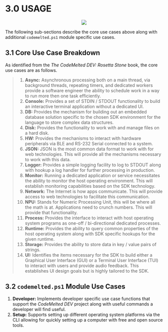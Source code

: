 # 3.0 USAGE

<center><img src="https://codemelted.com/developer/codemelted_dev/models/all/use-case-model.drawio.png" /></center>

The following sub-sections describe the core use cases above along with additional `codemelted.ps1` module specific use cases.

## 3.1 Core Use Case Breakdown

As identified from the *The CodeMelted DEV: Rosetta Stone* book, the core use cases are as follows.

> 1. **Async:** Asynchronous processing both on a main thread, via background threads, repeating timers, and dedicated workers provide a software engineer the ability to schedule work in a way to run more then one task efficiently.
> 2. **Console:** Provides a set of STDIN / STDOUT functionality to build an interactive terminal application without a dedicated UI.
> 3. **DB:** Provides the mechanism for building out an embedded database solution specific to the chosen SDK environment for the language to store complex data structures.
> 4. **Disk:** Provides the functionality to work with and manage files on a hard disk.
> 5. **HW:** Provides the mechanisms to interact with hardware peripherals via BLE and RS-232 Serial connected to a system.
> 6. **JSON:** JSON is the most common data format to work with for web technologies. This will provide all the mechanisms necessary to work with this data.
> 7. **Logger:** Provides a simple logging facility to log to STDOUT along with hookup a log handler for further processing in production.
> 8. **Monitor:** Running a dedicated application or service necessitates the ability to monitor the host operating environment. This will establish monitoring capabilities based on the SDK technology.
> 9. **Network:** The Internet is how apps communicate. This will provide access to web technologies to facilitate this communication.
> 10. **NPU:**  Stands for Numeric Processing Unit, this will be where all the math is at. Applications need to crunch numbers. This will provide that functionality.
> 11. **Process:** Provides the interface to interact with host operating system programs as one-off / bi-directional dedicated processes.
> 12. **Runtime:** Provides the ability to query common properties of the host operating system along with SDK specific hookups for the given runtime.
> 13. **Storage:** Provides the ability to store data in key / value pairs of strings.
> 14. **UI:** Identifies the items necessary for the SDK to build either a Graphical User Interface (GUI) or a Terminal User Interface (TUI) to interact with users and provide audio feedback. This establishes UI design goals but is highly tailored to the SDK.

## 3.2 `codemelted.ps1` Module Use Cases

1. **Developer:** Implements developer specific use case functions that support the *CodeMelted DEV* project along with useful commands a developer will find useful.
2. **Setup:** Supports setting up different operating system platforms via the CLI allowing for quickly setting up a computer with free and open source tools.